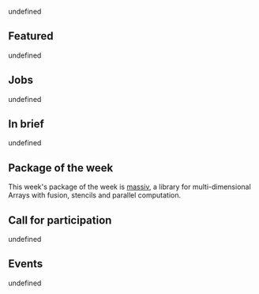<!-- 2018-02-22 -->

undefined

## Featured

undefined

## Jobs

undefined

## In brief

undefined

## Package of the week

This week's package of the week is [massiv](https://hackage.haskell.org/package/massiv),
a library for multi-dimensional Arrays with fusion, stencils and parallel computation.

## Call for participation

undefined

## Events

undefined
